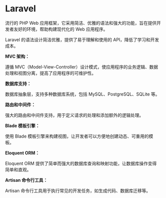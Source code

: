 # Laravel

流行的 PHP Web 应用框架，它采用简洁、优雅的语法和强大的功能，旨在提供开发者友好的环境，帮助构建现代化的 Web 应用程序。

Laravel 的语法设计简洁优雅，提供了易于理解和使用的 API，降低了学习和开发成本。

**MVC 架构：**

遵循 MVC（Model-View-Controller）设计模式，使应用程序的业务逻辑、数据处理和视图分离，提高了应用程序的可维护性。

**数据库支持：**

数据库抽象层，支持多种数据库系统，包括 MySQL、PostgreSQL、SQLite 等。

**路由和中间件：**

强大的路由和中间件支持，用于定义请求的处理和添加额外的逻辑处理。

**Blade 模板引擎：**

使用 Blade 模板引擎来构建视图，让开发者可以方便地创建动态、可重用的模板。

**Eloquent ORM：**

Eloquent ORM 提供了简单而强大的数据库查询和映射功能，让数据库操作变得简单和直观。

**Artisan 命令行工具：**

Artisan 命令行工具用于执行常见的开发任务，如生成代码、数据库迁移等。

